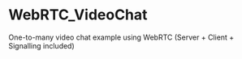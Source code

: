 # WebRTC_VideoChat
One-to-many video chat example using WebRTC (Server + Client + Signalling included)
